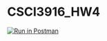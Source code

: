 # CSCI3916_HW4

[![Run in Postman](https://run.pstmn.io/button.svg)](https://app.getpostman.com/run-collection/04d3d55c0c3263890484)
